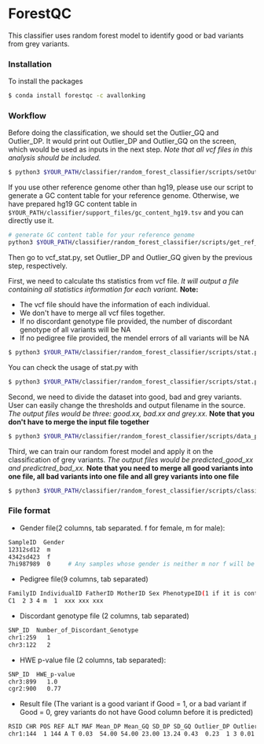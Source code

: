 # ForestQC

This classifier uses random forest model to identify good or bad variants from grey variants.

### Installation
To install the packages
```sh
$ conda install forestqc -c avallonking
```

### Workflow
Before doing the classification, we should set the Outlier_GQ and Outlier_DP. It would print out Outlier_DP and Outlier_GQ on the screen, which would be used as inputs in the next step. *Note that all vcf files in this analysis should be included.*
```sh
$ python3 $YOUR_PATH/classifier/random_forest_classifier/scripts/setOutlier.py [vcf_file1] [vcf_file2] [...]
```

If you use other reference genome other than hg19, please use our script to generate a GC content table for your reference genome. Otherwise, we have prepared hg19 GC content table in ```$YOUR_PATH/classifier/support_files/gc_content_hg19.tsv``` and you can directly use it.
```sh
# generate GC content table for your reference genome
python3 $YOUR_PATH/classifier/random_forest_classifier/scripts/get_ref_genome_GC.py [ref_genome.fasta] [output_file]
```

Then go to vcf_stat.py, set Outlier_DP and Outlier_GQ given by the previous step, respectively.

First, we need to calculate ths statistics from vcf file. *It will output a file containing all statistics information for each variant.* **Note:**
 - The vcf file should have the information of each individual. 
 - We don't have to merge all vcf files together.
 - If no discordant genotype file provided, the number of discordant genotype of all variants will be NA
 - If no pedigree file provided, the mendel errors of all variants will be NA

```sh
$ python3 $YOUR_PATH/classifier/random_forest_classifier/scripts/stat.py -i [input_vcf] -o [output_filename] -c [gc_content_file] -g [gender_file(optional)] -p [ped_file(optional)] -d [discordant_genotype_file(optional)] -w [hwe_file(optional)] --gq [Outlier_GQ] --dp [Outlier_DP]
```

You can check the usage of stat.py with

```sh
$ python3 $YOUR_PATH/classifier/random_forest_classifier/scripts/stat.py -h
```

Second, we need to divide the dataset into good, bad and grey variants. User can easily change the thresholds and output filename in the source. *The output files would be three: good.xx, bad.xx and grey.xx.* **Note that you don't have to merge the input file together**

```sh
$ python3 $YOUR_PATH/classifier/random_forest_classifier/scripts/data_preprocessing.py [input_file] [output_filename_suffix (optional)]
```

Third, we can train our random forest model and apply it on the classification of grey variants. *The output files would be predicted_good_xx and predictred_bad_xx.* **Note that you need to merge all good variants into one file, all bad variants into one file and all grey variants into one file**

```sh
$ python3 $YOUR_PATH/classifier/random_forest_classifier/scripts/classification.py [good_variants] [bad_variants] [grey_variants] [output_filename_suffix]
```

### File format
 - Gender file(2 columns, tab separated. f for female, m for male):
 ```sh
 SampleID  Gender
 12312sd12  m
 4342sd423  f
 7hi987989  0     # Any samples whose gender is neither m nor f will be ignored
 ```

 - Pedigree file(9 columns, tab separated)
 ```sh
 FamilyID IndividualID FatherID MotherID Sex PhenotypeID(1 if it is control) DBPID SampleID SeqID
 C1  2 3 4 m  1  xxx xxx xxx
 ```

 - Discordant genotype file (2 columns, tab separated)
  ```sh
  SNP_ID  Number_of_Discordant_Genotype
  chr1:259   1
  chr3:122   2
  ```

 - HWE p-value file (2 columns, tab separated):
  ```sh
  SNP_ID  HWE_p-value
  chr3:899   1.0
  cgr2:900   0.77
  ```

 - Result file (The variant is a good variant if Good = 1, or a bad variant if Good = 0, grey variants do not have Good column before it is predicted)
  ```sh
  RSID CHR POS REF ALT MAF Mean_DP Mean_GQ SD_DP SD_GQ Outlier_DP Outlier_GQ Discordant_Geno Mendel_Error Missing_Rate HWE ABHet ABHom GC Good
  chr1:144  1 144 A T 0.03  54.00 54.00 23.00 13.24 0.43  0.23  1 3 0.01  1.0 0.45  0.99 0.435  1
  ```
<!--
# Sample-level QC

This approach can detect samples with abnormal mean and standard deviation of sequencing depth, basd on the linear relationship between them. It can also find sample with extreme value of ABHet (0.4 <= ABHet <= 0.6 is consider as normal in default).

### Requirements
 - Software: python > 3.3, R >= 3.3.0
 - Packages(python): pandas, numpy
 - Packages(R): car, data.table

To install python packages:
```sh
$ pip3 install -r $YOUR_PATH/classifier/requirements.txt
```

To install R packages:
```sh
$ R
>>> install.packages(c("car", "data.table"))
```

### Usage
Sample usage is shown in ```./abnormal_sample_detection/scripts/sample.dp.abhet.stat.sh``` and ```./abnormal_sample_detection/scripts/outlier.detection.sh```. For simple usage, user can directly use these shell script for analysis on Hoffman2, but make sure to change some specific variables for your purpose. *Change the variables in these shell scripts:*
  - ```./abnormal_sample_detection/scripts/sample.dp.abhet.stat.sh```:
    - PATH for Hoffman2 log file (line 3)
    - Job array (line 6)
    - ```$indexfile``` (line 13)
    - ```$dir``` for vcf files (line 14)
    - ```$file_prefix``` for the prefix shared by all vcf files (line 15)
    - ```$outdir``` for the directory to store output files (line 16)
    - ```$depth_stat_script``` for the PATH of '''poolDP.py''' (line 17)
    - ```$abhet_stat_script``` for the PATH of '''calculate_sampleAB.py''' (line 18)
  - ```./abnormal_sample_detection/scripts/outlier.detection.sh```:
    - PATH for Hoffman2 log file (line 3)
    - ```$outdir``` for output directory
    - ```$dp_file_list``` and ```$abhet_file_list``` for the file list of all intermediate output files (line 10 and 11)
    - ```$find_outlier_abhet_script``` and ```$find_outlier_depth_script``` for the PATH of '''sh find_outlier_abhet.R''' and '''sh find_outlier_dp.R'''

For normal usage, please follow the 2 steps below:
  - Step1: Pool variants depth together into sliding windows of fixed size. And extract allele information from vcf files. **It is better to ignore chromosome X**.
  ```sh
  $ python3 ./abnormal_sample_detection/scripts/poolDP.py [vcf_file] [output_file] [window_size]
  $ python3 ./abnormal_sample_detection/scripts/calculate_sampleAB.py [vcf_file] [output_file]
  ```
  - Step2: Find outlier samples from mean and sd of depth, and ABHet.
  ```sh
  $ Rscript ./abnormal_sample_detection/scripts/find_outlier_dp.R [dp_file_list] [output_file] [png_file]
  $ Rscript ./abnormal_sample_detection/scripts/find_outlier_abhet.R [abhet_file_list] [output_file]
  ```

### Output
It will have temporary output and final output:
 - Temporary output:
   CSV files with depth information and CSV files with alllele counts.
 - Final ouput:
   TSV files with Mean, SD of depth and ABHet for each sample (need to concatenate output from 2 R programs with command paste). And a png file with a linear regression plot of Mean and SD, where outliers are labeled as red points.

### File format
  - file list (files are separated by \n)
  ```sh
  file1
  file2
  file3
  ```

  - depth file (comma separated, region_size is the number of variants in that region):
  ```sh
  ,sample1,sample2,sample3,region_size
  1,34.5,24.1,23.3,2423
  2,13,23,14.4,333
  ```

  - abhet file (comma separated):
  ```sh
  ,sample1,sample2,sample3
  ALT,325,2235,235
  REF,2342,1414,355
  ```

  - final output (tab separated):
  ```sh
           Mean  SD  ABHet
  sample1  24     8   0.4
  sample2  34     2   0.5
  ```
-->
